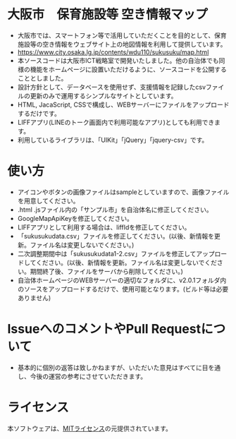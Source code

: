# 大阪市　保育施設等 空き情報マップ

- 大阪市では、スマートフォン等で活用していただくことを目的として、保育施設等の空き情報をウェブサイト上の地図情報を利用して提供しています。
- https://www.city.osaka.lg.jp/contents/wdu110/sukusuku/map.html
- 本ソースコードは大阪市ICT戦略室で開発いたしました。他の自治体でも同様の機能をホームページに設置いただけるように、ソースコードを公開することとしました。
- 設計方針として、データベースを使用せず、支援情報を記録したcsvファイルの更新のみで運用するシンプルなサイトとしています。
- HTML, JacaScript, CSSで構成し、WEBサーバーにファイルをアップロードするだけです。
- LIFFアプリ(LINEのトーク画面内で利用可能なアプリ)としても利用できます。
- 利用しているライブラリは、「UIKit」「jQuery」「jquery-csv」です。

# 使い方
- アイコンやボタンの画像ファイルはsampleとしていますので、画像ファイルを用意してください。
- .html .jsファイル内の「サンプル市」を自治体名に修正してください。
- GoogleMapApiKeyを修正してください。
- LIFFアプリとして利用する場合は、liffIdを修正してください。
- 「sukusukudata.csv」ファイルを修正してください。(以後、新情報を更新。ファイル名は変更しないでください。)
- 二次調整期間中は「sukusukudata1-2.csv」ファイルを修正してアップロードしてください。(以後、新情報を更新。ファイル名は変更しないでください。期間終了後、ファイルをサーバから削除してください。)
- 自治体ホームページのWEBサーバーの適切なフォルダに、v2.0.1フォルダ内のソースをアップロードするだけで、使用可能となります。(ビルド等は必要ありません)

# IssueへのコメントやPull Requestについて
- 基本的に個別の返答は致しかねますが、いただいた意見はすべてに目を通し、今後の運営の参考にさせていただきます。

# ライセンス
本ソフトウェアは、[MITライセンス](/LICENCE.txt)の元提供されています。
